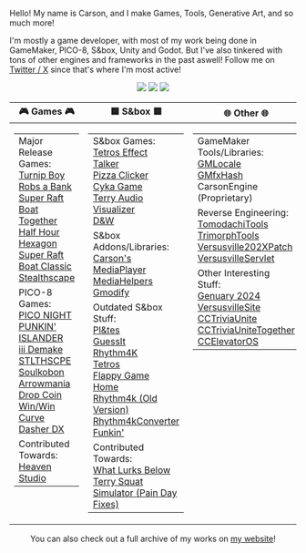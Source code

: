 Hello! My name is Carson, and I make Games, Tools, Generative Art, and so much more!

I'm mostly a game developer, with most of my work being done in GameMaker, PICO-8, S&box, Unity and Godot. But I've also tinkered with tons of other engines and frameworks in the past aswell! Follow me on [Twitter / X](https://twitter.com/CarsonKompon) since that's where I'm most active!

<div align="center">
 <img src="https://github-profile-summary-cards.vercel.app/api/cards/profile-details?username=carsonkompon&theme=github_dark" />
 <img src="https://github-profile-summary-cards.vercel.app/api/cards/most-commit-language?username=carsonkompon&theme=github_dark" />
 <img src="https://github-profile-summary-cards.vercel.app/api/cards/repos-per-language?username=carsonkompon&theme=github_dark" />
 
 <table id="verticalalign" style="width:100%">
    <thead>
        <tr>
            <th>🎮 Games 🎮</th>
            <th>🟦 S&box 🟦</th>
            <th>🌐 Other 🌐</th>
        </tr>
    </thead>
    <tbody>
        <tr>
            <td halign="left" valign="top">
                <table>
                    <tbody>
                        <tr>
                            <td halign="left" valign="top">
                                Major Release Games:
                                <br />
                                <a href="https://store.steampowered.com/app/2097230/Turnip_Boy_Robs_a_Bank/">Turnip Boy Robs a Bank</a>
                                <br />
                                <a href="https://store.steampowered.com/app/1955340/Super_Raft_Boat_Together/">Super Raft Boat Together</a>
                                <br />
                                <a href="https://store.steampowered.com/app/2144080/Half_Hour_Hexagon">Half Hour Hexagon</a>
                                <br />
                                <a href="https://store.steampowered.com/app/1541250/Super_Raft_Boat">Super Raft Boat Classic</a>
                                <br />
                                <a href="https://store.steampowered.com/app/670720/Stealthscape/">Stealthscape</a>
                            </td>
                        </tr>
                        <tr>
                            <td halign="left" valign="top">
                                PICO-8 Games:
                                <br />
                                <a href="https://github.com/CarsonKompon/pico-night-punkin">PICO NIGHT PUNKIN'</a>
                                <br />
                                <a href="https://github.com/CarsonKompon/ISLANDER">ISLANDER</a>
                                <br />
                                <a href="https://github.com/CarsonKompon/iii-demake">iii Demake</a>
                                <br />
                                <a href="https://github.com/CarsonKompon/STLTHSCPE">STLTHSCPE</a>
                                <br />
                                <a href="https://github.com/CarsonKompon/Soulkoban">Soulkobon</a>
                                <br />
                                <a href="https://github.com/CarsonKompon/Arrowmania">Arrowmania</a>
                                <br />
                                <a href="https://github.com/CarsonKompon/Drop-Coin">Drop Coin</a>
                                <br />
                                <a href="https://github.com/CarsonKompon/Win-Win">Win/Win</a>
                                <br />
                                <a href="https://github.com/CarsonKompon/Curve-Dasher-DX">Curve Dasher DX</a>
                            </td>
                        </tr>
                        <tr>
                            <td halign="left" valign="top">
                                Contributed Towards:
                                <br />
                                <a href="https://github.com/RHeavenStudio/HeavenStudio">Heaven Studio</a>
                            </td>
                        </tr>
                    </tbody>
                </table>
            </td>
            <td halign="left" valign="top">
                <table>
                    <tbody>
                        <tr>
                            <td halign="left" valign="top">
                                S&box Games:
                                <br />
                                <a href="https://github.com/CarsonKompon/tetros_effect">Tetros Effect</a>
                                <br />
                                <a href="https://github.com/CarsonKompon/sbox-talker">Talker</a>
                                <br />
                                <a href="https://github.com/CarsonKompon/pizza_clicker">Pizza Clicker</a>
                                <br />
                                <a href="https://github.com/CarsonKompon/cyka_game">Cyka Game</a>
                                <br />
                                <a href="https://github.com/CarsonKompon/terry_audio_visualizer">Terry Audio Visualizer</a>
                                <br />
                                <a href="https://asset.party/carsonk/daw">D&W</a>
                            </td>
                        </tr>
                        <tr>
                            <td halign="left" valign="top">
                                S&box Addons/Libraries:
                                <br />
                                <a href="https://github.com/carsonKompon/sbox-mediaplayer">Carson's MediaPlayer</a>
                                <br />
                                <a href="https://github.com/CarsonKompon/sbox-mediahelpers">MediaHelpers</a>
                                <br />
                                <a href="https://github.com/CarsonKompon/sandbox_gmod_css">Gmodify</a>
                            </td>
                        </tr>
                        <tr>
                            <td halign="left" valign="top">
                                Outdated S&box Stuff:
                                <br />
                                <a href="https://github.com/CarsonKompon/sbox-plates">Pl&tes</a>
                                <br />
                                <a href="https://github.com/CarsonKompon/GuessIt">GuessIt</a>
                                <br />
                                <a href="https://github.com/CarsonKompon/rhythm4k">Rhythm4K</a>
                                <br />
                                <a href="https://github.com/CarsonKompon/sbox-tetros">Tetros</a>
                                <br />
                                <a href="https://github.com/CarsonKompon/flappy_game">Flappy Game</a>
                                <br />
                                <a href="https://asset.party/carsonk/home">Home</a>
                                <br />
                                <a href="https://github.com/CarsonKompon/sbox-rhythm4k">Rhythm4k (Old Version)</a>
                                <br />
                                <a href="https://github.com/CarsonKompon/Rhythm4kConverter">Rhythm4kConverter</a>
                                <br />
                                <a href="https://github.com/CarsonKompon/sbox-funkin">Funkin'</a>
                            </td>
                        </tr>
                        <tr>
                            <td halign="left" valign="top">
                                Contributed Towards:
                                <br />
                                <a href="https://github.com/apetavern/what-lurks-below">What Lurks Below</a>
                                <br />
                                <a href="https://github.com/Eagle-One-Development/sbox-terry-squat-simulator">Terry Squat Simulator (Pain Day Fixes)</a>
                            </td>
                        </tr>
                    </tbody>
                </table>
            </td>
            <td halign="left" valign="top">
                <table>
                    <tbody>
                        <tr>
                            <td halign="left" valign="top">
                                GameMaker Tools/Libraries:
                                <br />
                                <a href="https://github.com/CarsonKompon/GMLocale">GMLocale</a>
                                <br />
                                <a href="https://github.com/CarsonKompon/GMfxHash">GMfxHash</a>
                                <br />
                                CarsonEngine (Proprietary)
                            </td>
                        </tr>
                        <tr>
                            <td halign="left" valign="top">
                                Reverse Engineering:
                                <br />
                                <a href="https://github.com/CarsonKompon/TomodachiTools">TomodachiTools</a>
                                <br />
                                <a href="https://github.com/CarsonKompon/TrimorphTools">TrimorphTools</a>
                                <br />
                                <a href="https://github.com/CarsonKompon/Versusville202XPatch">Versusville202XPatch</a>
                                <br />
                                <a href="https://github.com/CarsonKompon/VersusvilleServlet">VersusvilleServlet</a>
                            </td>
                        </tr>
                        <tr>
                            <td halign="left" valign="top">
                                Other Interesting Stuff:
                                <br />
                                <a href="https://github.com/CarsonKompon/genuary_2024">Genuary 2024</a>
                                <br />
                                <a href="https://github.com/CarsonKompon/VersusvilleSite">VersusvilleSite</a>
                                <br />
                                <a href="https://github.com/CarsonKompon/CCTriviaUnite">CCTriviaUnite</a>
                                <br />
                                <a href="https://github.com/CarsonKompon/CCTriviaUniteTogether">CCTriviaUniteTogether</a>
                                <br />
                                <a href="https://github.com/CarsonKompon/CCElevatorOS">CCElevatorOS</a>
                             </td>
                         </tr>
                     </tbody>
                 </table>
             </td>
         </tr>
     </tbody>
 </table>

 
 You can also check out a full archive of my works on [my website](https://carsonk.net/archive)!
</div>

